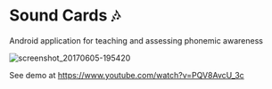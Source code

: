 # Sound Cards 🎶

Android application for teaching and assessing phonemic awareness

![screenshot_20170605-195420](https://cloud.githubusercontent.com/assets/15718174/26796195/da057c0c-4a28-11e7-807b-1325f200883a.png)

See demo at https://www.youtube.com/watch?v=PQV8AvcU_3c
